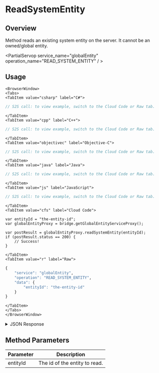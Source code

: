 # ReadSystemEntity
## Overview
Method reads an existing system entity on the server. It cannot be an owned/global entity.

<PartialServop service_name="globalEntity" operation_name="READ_SYSTEM_ENTITY" / >

## Usage

```mdx-code-block
<BrowserWindow>
<Tabs>
<TabItem value="csharp" label="C#">
```

```csharp
// S2S call: to view example, switch to the Cloud Code or Raw tab.
```

```mdx-code-block
</TabItem>
<TabItem value="cpp" label="C++">
```

```cpp
// S2S call: to view example, switch to the Cloud Code or Raw tab.
```

```mdx-code-block
</TabItem>
<TabItem value="objectivec" label="Objective-C">
```

```objectivec
// S2S call: to view example, switch to the Cloud Code or Raw tab.
```

```mdx-code-block
</TabItem>
<TabItem value="java" label="Java">
```

```java
// S2S call: to view example, switch to the Cloud Code or Raw tab.
```

```mdx-code-block
</TabItem>
<TabItem value="js" label="JavaScript">
```

```javascript
// S2S call: to view example, switch to the Cloud Code or Raw tab.
```

```mdx-code-block
</TabItem>
<TabItem value="cfs" label="Cloud Code">
```

```cfscript
var entityId = "the-entity-id";
var globalEntityProxy = bridge.getGlobalEntityServiceProxy();

var postResult = globalEntityProxy.readSystemEntity(entityId);
if (postResult.status == 200) {
    // Success!
}
```

```mdx-code-block
</TabItem>
<TabItem value="r" label="Raw">
```

```r
{
	"service": "globalEntity",
	"operation": "READ_SYSTEM_ENTITY",
	"data": {
		"entityId": "the-entity-id"
	}
}
```

```mdx-code-block
</TabItem>
</Tabs>
</BrowserWindow>
```

<details>
<summary>JSON Response</summary>

```json
{
    "data": {
        "gameId": "22198",
        "entityIndexedId": null,
        "timeToLive": 0,
        "createdAt": 1498850247510,
        "entityType": "address",
        "entityId": "4b2f1cba-cc52-4d3c-8663-ff540ee48a38",
        "acl": {
        "other": 2
        },
        "ownerId": null,
        "version": 2,
        "expiresAt": 9223372036854776000,
        "updatedAt": 1498850536733,
        "_serverTime": 1637946319239
    },
    "status": 200
}
```
</details>

## Method Parameters
Parameter | Description
--------- | -----------
entityId | The id of the entity to read. 


